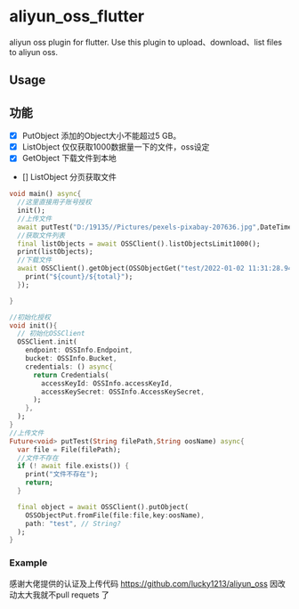 # aliyun_oss_flutter

aliyun oss plugin for flutter. Use this plugin to upload、download、list files to aliyun oss.

## Usage


## 功能
- [x] PutObject 添加的Object大小不能超过5 GB。
- [x] ListObject 仅仅获取1000数据量一下的文件，oss设定
- [x] GetObject 下载文件到本地
- [] ListObject 分页获取文件

```dart
void main() async{
  //这里直接用子账号授权
  init();
  //上传文件
  await putTest("D:/19135//Pictures/pexels-pixabay-207636.jpg",DateTime.now().toString()+".jpg");
  //获取文件列表
  final listObjects = await OSSClient().listObjectsLimit1000();
  print(listObjects);
  //下载文件
  await OSSClient().getObject(OSSObjectGet("test/2022-01-02 11:31:28.948102.jpg", r"D:\19135\Pictures\948102.jpg"),onReceiveProgress: (count,total){
    print("${count}/${total}");
  });

}

//初始化授权
void init(){
  // 初始化OSSClient
  OSSClient.init(
    endpoint: OSSInfo.Endpoint,
    bucket: OSSInfo.Bucket,
    credentials: () async{
      return Credentials(
        accessKeyId: OSSInfo.accessKeyId,
        accessKeySecret: OSSInfo.AccessKeySecret,
      );
    },
  );
}
//上传文件
Future<void> putTest(String filePath,String oosName) async{
  var file = File(filePath);
  //文件不存在
  if (! await file.exists()) {
    print("文件不存在");
    return;
  }

  final object = await OSSClient().putObject(
    OSSObjectPut.fromFile(file:file,key:oosName),
    path: "test", // String?
  );
}
```


### Example
感谢大佬提供的认证及上传代码 https://github.com/lucky1213/aliyun_oss
因改动太大我就不pull requets 了